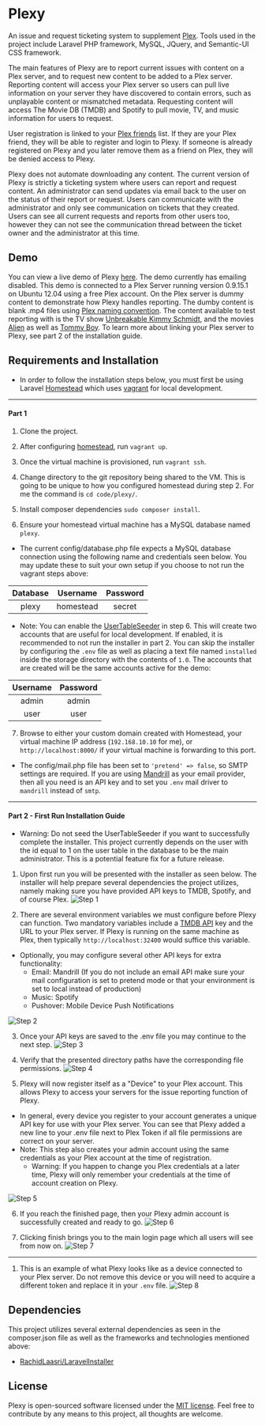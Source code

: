 # Plexy

An issue and request ticketing system to supplement [Plex](https://plex.tv/). Tools used in the project include Laravel PHP framework, MySQL, JQuery, and Semantic-UI CSS framework.

The main features of Plexy are to report current issues with content on a Plex server, and to request new content to be added to a Plex server. Reporting content will access your Plex server so users can pull live information on your server they have discovered to contain errors, such as unplayable content or mismatched metadata. Requesting content will access The Movie DB (TMDB) and Spotify to pull movie, TV, and music information for users to request.

User registration is linked to your [Plex friends](https://app.plex.tv/web/app#!/settings/users/friends) list. If they are your Plex friend, they will be able to register and login to Plexy. If someone is already registered on Plexy and you later remove them as a friend on Plex, they will be denied access to Plexy.

Plexy does not automate downloading any content. The current version of Plexy is strictly a ticketing system where users can report and request content. An administrator can send updates via email back to the user on the status of their report or request. Users can communicate with the administrator and only see communication on tickets that they created. Users can see all current requests and reports from other users too, however they can not see the communication thread between the ticket owner and the administrator at this time.


## Demo

You can view a live demo of Plexy [here](https://plexydemo.ehumps.me). The demo currently has emailing disabled. This demo is connected to a Plex Server running version 0.9.15.1 on Ubuntu 12.04 using a free Plex account. On the Plex server is dummy content to demonstrate how Plexy handles reporting. The dumby content is blank .mp4 files using [Plex naming convention](https://support.plex.tv/hc/en-us/categories/200028098-Media-Preparation).  The content available to test reporting with is the TV show [Unbreakable Kimmy Schmidt](https://www.themoviedb.org/tv/61671-unbreakable-kimmy-schmidt), and the movies [Alien](https://www.themoviedb.org/movie/348-alien) as well as [Tommy Boy](https://www.themoviedb.org/movie/11381-tommy-boy). To learn more about linking your Plex server to Plexy, see part 2 of the installation guide.


## Requirements and Installation

* In order to follow the installation steps below, you must first be using Laravel [Homestead](https://laravel.com/docs/5.1/homestead) which uses [vagrant](https://www.vagrantup.com/) for local development.

---

#### Part 1

1. Clone the project.

2. After configuring [homestead](https://laravel.com/docs/5.1/homestead#configuring-homestead), run `vagrant up`.

3. Once the virtual machine is provisioned, run `vagrant ssh`.

4. Change directory to the git repository being shared to the VM. This is going to be unique to how you configured homestead during step 2. For me the command is `cd code/plexy/`.

5. Install composer dependencies `sudo composer install`.

6. Ensure your homestead virtual machine has a MySQL database named `plexy`.

  * The current config/database.php file expects a MySQL database connection using the following name and credentials seen below. You may update these to suit your own setup if you choose to not run the vagrant steps above:

  | Database      | Username      | Password      |
| :-------------: |:-------------:|:-------------:|
|  plexy          | homestead     | secret        |

  * Note: You can enable the [UserTableSeeder](https://github.com/ehumps/plexy/blob/master/database/seeds/DatabaseSeeder.php) in step 6. This will create two accounts that are useful for local development. If enabled, it is recommended to not run the installer in part 2. You can skip the installer by configuring the `.env` file as well as placing a text file named `installed` inside the storage directory with the contents of `1.0`. The accounts that are created will be the same accounts active for the demo:

  | Username      | Password      |
|   :-----------: | :-----------: |
|   admin         | admin         |
|   user          | user          |


7. Browse to either your custom domain created with Homestead, your virtual machine IP address (`192.168.10.10` for me), or `http://localhost:8000/` if your virtual machine is forwarding to this port.


 * The config/mail.php file has been set to `'pretend' => false`, so SMTP settings are required. If you are using [Mandrill](https://mandrillapp.com/) as your email provider, then all you need is an API key and to set you `.env` mail driver to `mandrill` instead of `smtp`.

---

#### Part 2 - First Run Installation Guide

* Warning: Do not seed the UserTableSeeder if you want to successfully complete the installer. This project currently depends on the user with the id equal to 1 on the user table in the database to be the main administrator. This is a potential feature fix for a future release.


1. Upon first run you will be presented with the installer as seen below. The installer will help prepare several dependencies the project utilizes, namely making sure you have provided API keys to TMDB, Spotify, and of course Plex.
  ![Step 1](https://plexydemo.ehumps.me/assets/img/1.png)

2. There are several environment variables we must configure before Plexy can function. Two mandatory variables include a [TMDB API](https://www.themoviedb.org/faq/api) key and the URL to your Plex server. If Plexy is running on the same machine as Plex, then typically `http://localhost:32400` would suffice this variable.

  * Optionally, you may configure several other API keys for extra functionality:
    * Email: Mandrill (If you do not include an email API make sure your mail configuration is set to pretend mode or that your environment is set to local instead of production)
    * Music: Spotify
    * Pushover: Mobile Device Push Notifications

  ![Step 2](https://plexydemo.ehumps.me/assets/img/2.png)

3. Once your API keys are saved to the .env file you may continue to the next step.
  ![Step 3](https://plexydemo.ehumps.me/assets/img/3.png)

4. Verify that the presented directory paths have the corresponding file permissions.
  ![Step 4](https://plexydemo.ehumps.me/assets/img/4.png)

5. Plexy will now register itself as a "Device" to your Plex account.  This allows Plexy to access your servers for the issue reporting function of Plexy.
  * In general, every device you register to your account generates a unique API key for use with your Plex server. You can see that Plexy added a new line to your .env file next to Plex Token if all file permissions are correct on your server.
  * Note: This step also creates your admin account using the same credentials as your Plex account at the time of registration.
    * Warning: If you happen to change you Plex credentials at a later time, Plexy will only remember your credentials at the time of account creation on Plexy.

  ![Step 5](https://plexydemo.ehumps.me/assets/img/5.png)

6. If you reach the finished page, then your Plexy admin account is successfully created and ready to go.
  ![Step 6](https://plexydemo.ehumps.me/assets/img/6.png)

7. Clicking finish brings you to the main login page which all users will see from now on.
  ![Step 7](https://plexydemo.ehumps.me/assets/img/7.png)

---

1. This is an example of what Plexy looks like as a device connected to your Plex server. Do not remove this device or you will need to acquire a different token and replace it in your `.env` file.
  ![Step 8](https://plexydemo.ehumps.me/assets/img/8.png)


## Dependencies

This project utilizes several external dependencies as seen in the composer.json file as well as the frameworks and technologies mentioned above:

* [RachidLaasri/LaravelInstaller](https://github.com/RachidLaasri/LaravelInstaller)


## License

Plexy is open-sourced software licensed under the [MIT license](http://opensource.org/licenses/MIT).  Feel free to contribute by any means to this project, all thoughts are welcome.
